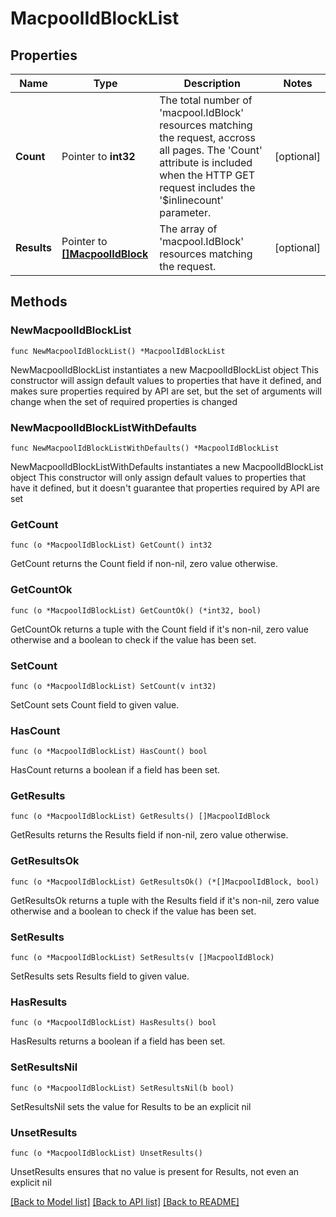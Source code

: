 # MacpoolIdBlockList

## Properties

Name | Type | Description | Notes
------------ | ------------- | ------------- | -------------
**Count** | Pointer to **int32** | The total number of &#39;macpool.IdBlock&#39; resources matching the request, accross all pages. The &#39;Count&#39; attribute is included when the HTTP GET request includes the &#39;$inlinecount&#39; parameter. | [optional] 
**Results** | Pointer to [**[]MacpoolIdBlock**](MacpoolIdBlock.md) | The array of &#39;macpool.IdBlock&#39; resources matching the request. | [optional] 

## Methods

### NewMacpoolIdBlockList

`func NewMacpoolIdBlockList() *MacpoolIdBlockList`

NewMacpoolIdBlockList instantiates a new MacpoolIdBlockList object
This constructor will assign default values to properties that have it defined,
and makes sure properties required by API are set, but the set of arguments
will change when the set of required properties is changed

### NewMacpoolIdBlockListWithDefaults

`func NewMacpoolIdBlockListWithDefaults() *MacpoolIdBlockList`

NewMacpoolIdBlockListWithDefaults instantiates a new MacpoolIdBlockList object
This constructor will only assign default values to properties that have it defined,
but it doesn't guarantee that properties required by API are set

### GetCount

`func (o *MacpoolIdBlockList) GetCount() int32`

GetCount returns the Count field if non-nil, zero value otherwise.

### GetCountOk

`func (o *MacpoolIdBlockList) GetCountOk() (*int32, bool)`

GetCountOk returns a tuple with the Count field if it's non-nil, zero value otherwise
and a boolean to check if the value has been set.

### SetCount

`func (o *MacpoolIdBlockList) SetCount(v int32)`

SetCount sets Count field to given value.

### HasCount

`func (o *MacpoolIdBlockList) HasCount() bool`

HasCount returns a boolean if a field has been set.

### GetResults

`func (o *MacpoolIdBlockList) GetResults() []MacpoolIdBlock`

GetResults returns the Results field if non-nil, zero value otherwise.

### GetResultsOk

`func (o *MacpoolIdBlockList) GetResultsOk() (*[]MacpoolIdBlock, bool)`

GetResultsOk returns a tuple with the Results field if it's non-nil, zero value otherwise
and a boolean to check if the value has been set.

### SetResults

`func (o *MacpoolIdBlockList) SetResults(v []MacpoolIdBlock)`

SetResults sets Results field to given value.

### HasResults

`func (o *MacpoolIdBlockList) HasResults() bool`

HasResults returns a boolean if a field has been set.

### SetResultsNil

`func (o *MacpoolIdBlockList) SetResultsNil(b bool)`

 SetResultsNil sets the value for Results to be an explicit nil

### UnsetResults
`func (o *MacpoolIdBlockList) UnsetResults()`

UnsetResults ensures that no value is present for Results, not even an explicit nil

[[Back to Model list]](../README.md#documentation-for-models) [[Back to API list]](../README.md#documentation-for-api-endpoints) [[Back to README]](../README.md)


